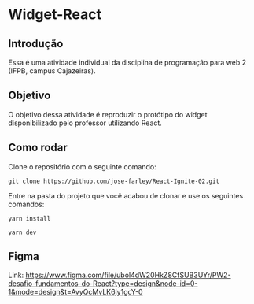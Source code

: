 # Widget-React

## Introdução
Essa é uma atividade individual da disciplina de programação para web 2 (IFPB, campus Cajazeiras).

## Objetivo
O objetivo dessa atividade é reproduzir o protótipo do widget disponibilizado pelo professor utilizando React.

## Como rodar

Clone o repositório com o seguinte comando:
```
git clone https://github.com/jose-farley/React-Ignite-02.git
```
Entre na pasta do projeto que você acabou de clonar e use os seguintes comandos:
```
yarn install
```
```
yarn dev
```
## Figma
Link: https://www.figma.com/file/ubol4dW20HkZ8CfSUB3UYr/PW2-desafio-fundamentos-do-React?type=design&node-id=0-1&mode=design&t=AvyQcMvLK6jy1gcY-0

